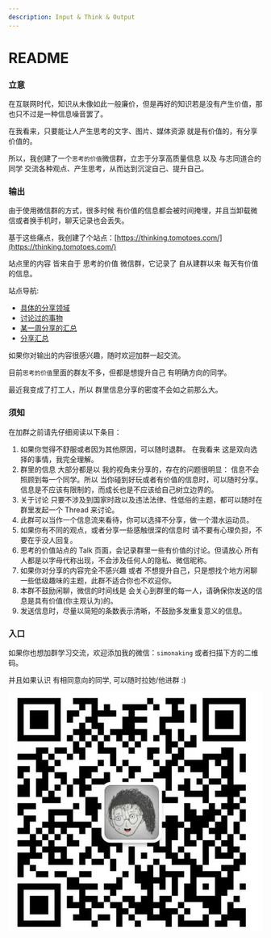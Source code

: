 ```yaml
---
description: Input & Think & Output
---
```


# README

### 立意

在互联网时代，知识从未像如此一般廉价，但是再好的知识若是没有产生价值，那也只不过是一种信息噪音罢了。

在我看来，只要能让人产生思考的文字、图片、媒体资源 就是有价值的，有分享价值的。

所以，我创建了一个`思考的价值`微信群，立志于分享高质量信息 以及 与志同道合的同学 交流各种观点、产生思考，从而达到沉淀自己、提升自己。

### 输出

由于使用微信群的方式，很多时候 有价值的信息都会被时间掩埋，并且当卸载微信或者换手机时，聊天记录也会丢失。

基于这些痛点，我创建了个站点：[https://thinking.tomotoes.com/](https://thinking.tomotoes.com/)

站点里的内容 皆来自于 思考的价值 微信群，它记录了 自从建群以来 每天有价值的信息。

站点导航:

* [具体的分享领域](https://thinking.tomotoes.com/tags)
* [讨论过的事物](https://thinking.tomotoes.com/tags/talk)
* [某一周分享的汇总](https://thinking.tomotoes.com/archives/2020/12/25-31)
* [分享汇总](https://thinking.tomotoes.com/archives)

如果你对输出的内容很感兴趣，随时欢迎加群一起交流。

目前`思考的价值`里面的群友不多，但都是想提升自己 有明确方向的同学。

最近我变成了打工人，所以 群里信息分享的密度不会如之前那么大。

### 须知

在加群之前请先仔细阅读以下条目：

1. 如果你觉得不舒服或者因为其他原因，可以随时退群。 在我看来 这是双向选择的事情，我完全理解。
2. 群里的信息 大部分都是以 我的视角来分享的，存在的问题很明显： 信息不会照顾到每一个同学。所以 当你碰到好玩或者有价值的信息时，可以随时分享。 信息是不应该有限制的，而成长也是不应该给自己树立边界的。
3. 关于讨论 只要不涉及到国家时政以及违法法律、性低俗的主题，都可以随时在群里发起一个 Thread 来讨论。
4. 此群可以当作一个信息流来看待，你可以选择不分享，做一个潜水运动员。
5. 如果你有不同的观点，或者分享一些感触很深的信息时 请不要有心理负担，不要在乎没人回复。
6. 思考的价值站点的 Talk 页面，会记录群里一些有价值的讨论。但请放心 所有人都是以字母代称出现，不会涉及任何人的隐私、微信昵称。
7. 如果你对分享的内容完全不感兴趣 或者 不想提升自己，只是想找个地方闲聊一些低级趣味的主题，此群不适合你也不欢迎你。
8. 本群不鼓励闲聊，微信的时间线是 会关心到群里的每一人，请确保你发送的信息是具有价值\(你主观认为\)的。
9. 发送信息时，尽量以简短的条数表示清晰，不鼓励多发重复意义的信息。

### 入口

如果你也想加群学习交流，欢迎添加我的微信：`simonaking` 或者扫描下方的二维码。

并且如果认识 有相同意向的同学, 可以随时拉她/他进群 :\)

![](.gitbook/assets/wei-xin-tu-pian-20201227223623.jpg)

